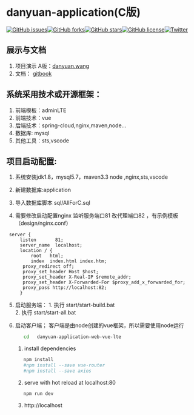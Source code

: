 # danyuan-application(C版)

[![GitHub issues](https://img.shields.io/github/issues/514840279/danyuan-application.svg?style=plastic)](https://github.com/514840279/danyuan-application/issues)[![GitHub forks](https://img.shields.io/github/forks/514840279/danyuan-application.svg?style=plastic)](https://github.com/514840279/danyuan-application/network)[![GitHub stars](https://img.shields.io/github/stars/514840279/danyuan-application.svg?style=plastic)](https://github.com/514840279/danyuan-application/stargazers)[![GitHub license](https://img.shields.io/github/license/514840279/danyuan-application.svg?style=plastic)](https://github.com/514840279/danyuan-application/blob/master/LICENSE)[![Twitter](https://img.shields.io/twitter/url/https/github.com/514840279/danyuan-application.svg?style=social&style=plastic)](https://twitter.com/intent/tweet?text=Wow:&url=https%3A%2F%2Fgithub.com%2F514840279%2Fdanyuan-application)

## 展示与文档
  1. 项目演示 A版：[danyuan.wang](danyuan.wang)
  2. 文档： [gitbook](https://514840279.gitbooks.io/danyuan/content/)

## 系统采用技术或开源框架：

1. 前端模板：adminLTE
2. 前端技术：vue
3. 后端技术：spring-cloud,nginx,maven,node...
4. 数据库: mysql
5. 其他工具：sts,vscode

## 项目启动配置:

1. 系统安装jdk1.8，mysql5.7，maven3.3 node ,nginx,sts,vscode

2. 新建数据库:application

3. 导入数据库脚本 sql/AllForC.sql

4. 需要修改启动配置nginx 监听服务端口81 改代理端口82 ，有示例模板（design/nginx.conf）

  ```
   server {
       listen       81;
       server_name  localhost;
       location / {
           root   html;
           index  index.html index.htm;
  		proxy_redirect off;
  		proxy_set_header Host $host;
  		proxy_set_header X-Real-IP $remote_addr;
  		proxy_set_header X-Forwarded-For $proxy_add_x_forwarded_for;
  		proxy_pass http://localhost:82;
       }  
  ```

5. 启动服务端：
       1. 执行 start/start-build.bat  
       2. 执行 start/start-all.bat 

6. 启动客户端；
     客户端是由node创建的vue框架，所以需要使用node运行 
     ```bash
     	cd   danyuan-application-web-vue-lte
     ```
     1. install dependencies
     ```bash
     	npm install
     	#npm install --save vue-router
     	#npm install --save axios
     ```
     2. serve with hot reload at localhost:80
     ```bash
     	npm run dev
     ```

     3. http://localhost

